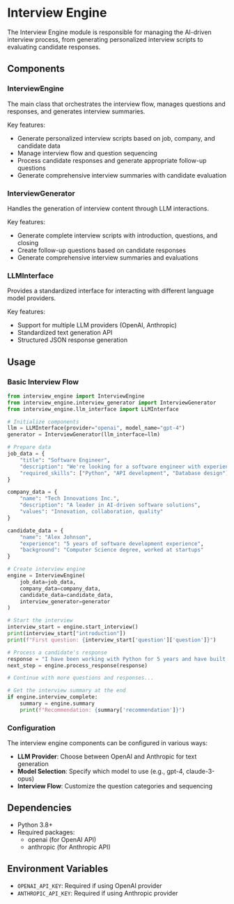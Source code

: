 # Interview Engine

The Interview Engine module is responsible for managing the AI-driven interview process, from generating personalized interview scripts to evaluating candidate responses.

## Components

### InterviewEngine

The main class that orchestrates the interview flow, manages questions and responses, and generates interview summaries.

Key features:
- Generate personalized interview scripts based on job, company, and candidate data
- Manage interview flow and question sequencing
- Process candidate responses and generate appropriate follow-up questions
- Generate comprehensive interview summaries with candidate evaluation

### InterviewGenerator

Handles the generation of interview content through LLM interactions.

Key features:
- Generate complete interview scripts with introduction, questions, and closing
- Create follow-up questions based on candidate responses
- Generate comprehensive interview summaries and evaluations

### LLMInterface

Provides a standardized interface for interacting with different language model providers.

Key features:
- Support for multiple LLM providers (OpenAI, Anthropic)
- Standardized text generation API
- Structured JSON response generation

## Usage

### Basic Interview Flow

```python
from interview_engine import InterviewEngine
from interview_engine.interview_generator import InterviewGenerator
from interview_engine.llm_interface import LLMInterface

# Initialize components
llm = LLMInterface(provider="openai", model_name="gpt-4")
generator = InterviewGenerator(llm_interface=llm)

# Prepare data
job_data = {
    "title": "Software Engineer",
    "description": "We're looking for a software engineer with experience in Python...",
    "required_skills": ["Python", "API development", "Database design"]
}

company_data = {
    "name": "Tech Innovations Inc.",
    "description": "A leader in AI-driven software solutions",
    "values": "Innovation, collaboration, quality"
}

candidate_data = {
    "name": "Alex Johnson",
    "experience": "5 years of software development experience",
    "background": "Computer Science degree, worked at startups"
}

# Create interview engine
engine = InterviewEngine(
    job_data=job_data,
    company_data=company_data,
    candidate_data=candidate_data,
    interview_generator=generator
)

# Start the interview
interview_start = engine.start_interview()
print(interview_start["introduction"])
print(f"First question: {interview_start['question']['question']}")

# Process a candidate's response
response = "I have been working with Python for 5 years and have built several APIs..."
next_step = engine.process_response(response)

# Continue with more questions and responses...

# Get the interview summary at the end
if engine.interview_complete:
    summary = engine.summary
    print(f"Recommendation: {summary['recommendation']}")
```

### Configuration

The interview engine components can be configured in various ways:

- **LLM Provider**: Choose between OpenAI and Anthropic for text generation
- **Model Selection**: Specify which model to use (e.g., gpt-4, claude-3-opus)
- **Interview Flow**: Customize the question categories and sequencing

## Dependencies

- Python 3.8+
- Required packages:
  - openai (for OpenAI API)
  - anthropic (for Anthropic API)

## Environment Variables

- `OPENAI_API_KEY`: Required if using OpenAI provider
- `ANTHROPIC_API_KEY`: Required if using Anthropic provider 
